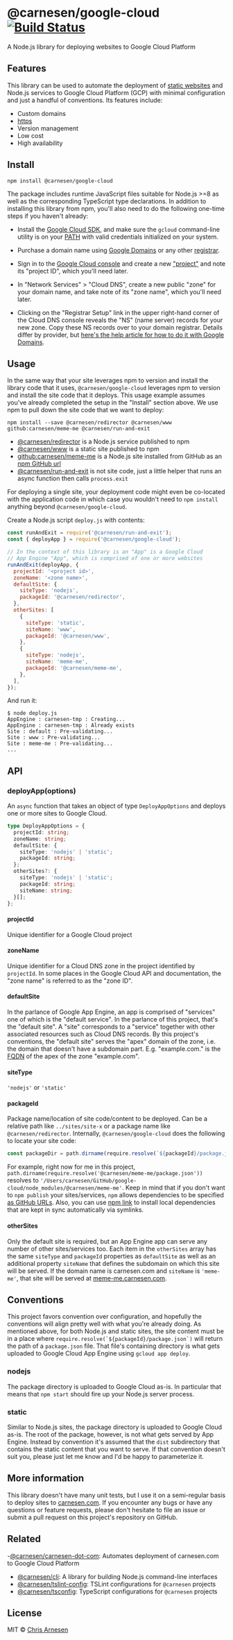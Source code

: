 # @carnesen/google-cloud [![Build Status](https://travis-ci.com/carnesen/google-cloud.svg?branch=master)](https://travis-ci.com/carnesen/google-cloud)

A Node.js library for deploying websites to Google Cloud Platform

## Features
This library can be used to automate the deployment of [static websites](https://en.wikipedia.org/wiki/Static_web_page) and Node.js services to Google Cloud Platform (GCP) with minimal configuration and just a handful of conventions. Its features include:

- Custom domains
- [https](https://en.wikipedia.org/wiki/HTTPS)
- Version management
- Low cost
- High availability

## Install
```
npm install @carnesen/google-cloud
```
The package includes runtime JavaScript files suitable for Node.js >=8 as well as the corresponding TypeScript type declarations. In addition to installing this library from npm, you'll also need to do the following one-time steps if you haven't already:

- Install the [Google Cloud SDK](https://cloud.google.com/sdk/), and make sure the `gcloud` command-line utility is on your [PATH](https://en.wikipedia.org/wiki/PATH_(variable)) with valid credentials initialized on your system.

- Purchase a domain name using [Google Domains](https://domains.google) or any other [registrar](https://en.wikipedia.org/wiki/Domain_name_registrar).

- Sign in to the [Google Cloud console](https://console.cloud.google.com) and create a new ["project"](https://console.cloud.google.com/project) and note its "project ID", which you'll need later.

- In "Network Services" > "Cloud DNS", create a new public "zone" for your domain name, and take note of its "zone name", which you'll need later.

- Clicking on the "Registrar Setup" link in the upper right-hand corner of the Cloud DNS console reveals the "NS" (name server) records for your new zone. Copy these NS records over to your domain registrar. Details differ by provider, but [here's the help article for how to do it with Google Domains](https://support.google.com/domains/answer/3290309?hl=en).

## Usage

In the same way that your site leverages npm to version and install the library code that it uses, `@carnesen/google-cloud` leverages npm to version and install the site code that it deploys. This usage example assumes you've already completed the setup in the "Install" section above. We use npm to pull down the site code that we want to deploy:

```
npm install --save @carnesen/redirector @carnesen/www github:carnesen/meme-me @carnesen/run-and-exit
```

- [@carnesen/redirector](https://github.com/carnesen/redirector) is a Node.js service published to npm
- [@carnesen/www](https://github.com/carnesen/www) is a static site published to npm
- [github:carnesen/meme-me](https://github.com/carnesen/meme-me) is a Node.js site installed from GitHub as an [npm GitHub url](https://docs.npmjs.com/files/package.json#github-urls)
- [@carnesen/run-and-exit](https://github.com/carnesen/run-and-exit) is not site code, just a little helper that runs an async function then calls `process.exit`

For deploying a single site, your deployment code might even be co-located with the application code in which case you wouldn't need to `npm install` anything beyond `@carnesen/google-cloud`.

Create a Node.js script `deploy.js` with contents:

```js
const runAndExit = require('@carnesen/run-and-exit');
const { deployApp } = require('@carnesen/google-cloud');

// In the context of this library is an "App" is a Google Cloud
// App Engine "App", which is comprised of one or more websites
runAndExit(deployApp, {
  projectId: '<project id>',
  zoneName: '<zone name>',
  defaultSite: {
    siteType: 'nodejs',
    packageId: '@carnesen/redirector',
  },
  otherSites: [
    {
      siteType: 'static',
      siteName: 'www',
      packageId: '@carnesen/www',
    },
    {
      siteType: 'nodejs',
      siteName: 'meme-me',
      packageId: '@carnesen/meme-me',
    },
  ],
});
```

And run it:

```
$ node deploy.js
AppEngine : carnesen-tmp : Creating...
AppEngine : carnesen-tmp : Already exists
Site : default : Pre-validating...
Site : www : Pre-validating...
Site : meme-me : Pre-validating...
...
```

## API

### deployApp(options)
An `async` function that takes an object of type `DeployAppOptions` and deploys one or more sites to Google Cloud. 

```ts
type DeployAppOptions = {
  projectId: string;
  zoneName: string;
  defaultSite: {
    siteType: 'nodejs' | 'static';
    packageId: string;
  };
  otherSites?: {
    siteType: 'nodejs' | 'static';
    packageId: string;
    siteName: string;
  }[];
};
```
#### projectId
Unique identifier for a Google Cloud project

#### zoneName
Unique identifier for a Cloud DNS zone in the project identified by `projectId`. In some places in the Google Cloud API and documentation, the "zone name" is referred to as the "zone ID".

#### defaultSite
In the parlance of Google App Engine, an app is comprised of "services" one of which is the "default service". In the parlance of this project, that's the "default site". A "site" corresponds to a "service" together with other associated resources such as Cloud DNS records. By this project's conventions, the "default site" serves the "apex" domain of the zone, i.e. the domain that doesn't have a subdomain part. E.g. "example.com." is the [FQDN](https://en.wikipedia.org/wiki/Fully_qualified_domain_name) of the apex of the zone "example.com".

#### siteType
`'nodejs'` or `'static'`

#### packageId
Package name/location of site code/content to be deployed. Can be a relative path like `../sites/site-x` or a package name like `@carnesen/redirector`. Internally, `@carnesen/google-cloud` does the following to locate your site code:

```ts
const packageDir = path.dirname(require.resolve(`${packageId}/package.json`));
```
For example, right now for me in this project, `path.dirname(require.resolve('@carnesen/meme-me/package.json'))` resolves to `'/Users/carnesen/GitHub/google-cloud/node_modules/@carnesen/meme-me'`. Keep in mind that if you don't want to `npm publish` your sites/services, `npm` allows dependencies to be specified [as GitHub URLs](https://docs.npmjs.com/files/package.json#github-urls). Also, you can use [npm link](https://docs.npmjs.com/cli/link.html) to install local dependencies that are kept in sync automatically via symlinks.

#### otherSites
Only the default site is required, but an App Engine app can serve any number of other sites/services too. Each item in the `otherSites` array has the same `siteType` and `packageId` properties as `defaultSite` as well as an additional property `siteName` that defines the subdomain on which this site will be served. If the domain name is carnesen.com and `siteName` is `'meme-me'`, that site will be served at [meme-me.carnesen.com](https://meme-me.carnesen.com/).

## Conventions

This project favors convention over configuration, and hopefully the conventions will align pretty well with what you're already doing. As mentioned above, for both Node.js and static sites, the site content must be in a place where ``require.resolve(`${packageId}/package.json`)`` will return the path of a `package.json` file. That file's containing directory is what gets uploaded to Google Cloud App Engine using `gcloud app deploy`.

### nodejs
The package directory is uploaded to Google Cloud as-is. In particular that means that `npm start` should fire up your Node.js server process.

### static
Similar to Node.js sites, the package directory is uploaded to Google Cloud as-is. The root of the package, however, is not what gets served by App Engine. Instead by convention it's assumed that the `dist` subdirectory that contains the static content that you want to serve. If that convention doesn't suit you, please just let me know and I'd be happy to parameterize it.

## More information
This library doesn't have many unit tests, but I use it on a semi-regular basis to deploy sites to [carnesen.com](https://carnesen.com). If you encounter any bugs or have any questions or feature requests, please don't hesitate to file an issue or submit a pull request on this project's repository on GitHub.

## Related
-[@carnesen/carnesen-dot-com](https://github.com/carnesen/carnesen-dot-com): Automates deployment of carnesen.com to Google Cloud Platform
- [@carnesen/cli](https://github.com/carnesen/cli): A library for building Node.js command-line interfaces
- [@carnesen/tslint-config](https://github.com/carnesen/tslint-config): TSLint configurations for `@carnesen` projects
- [@carnesen/tsconfig](https://github.com/carnesen/tsconfig): TypeScript configurations for `@carnesen` projects

## License

MIT © [Chris Arnesen](https://www.carnesen.com)
